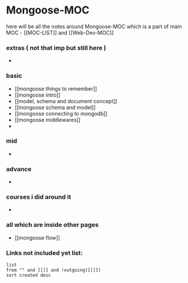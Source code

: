 
# Mongoose-MOC

here will be all the notes around Mongoose-MOC which is a part of main MOC - [[MOC-LIST]] and [[Web-Dev-MOC]]


### extras ( not that imp but still here )

- 

### basic

- [[mongoose things to remember]]
- [[mongoose intro]]
- [[model, schema and document concept]]
- [[mongoose schema and model]]
- [[mongoose connecting to mongodb]]
- [[mongoose middlewares]]
- 


### mid

- 

### advance

- 


### courses i did around it

- 


### all which are inside other pages

- [[mongoose flow]]


### **Links not included yet list:**
```dataview
list
from "" and [[]] and !outgoing([[]])
sort created desc
```



